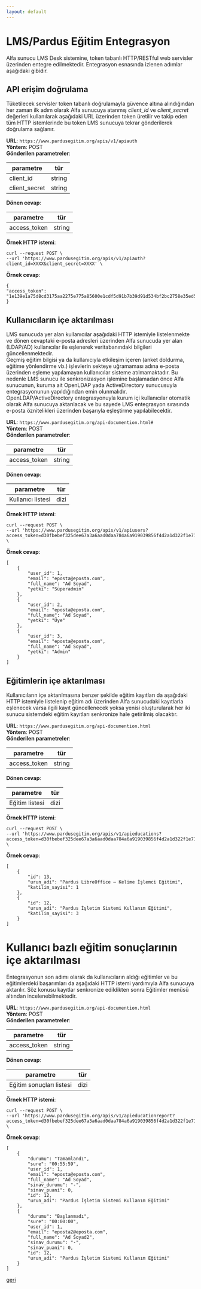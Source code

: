 ```yaml
---
layout: default
---
```


# LMS/Pardus Eğitim Entegrasyon

Alfa sunucu LMS Desk sistemine, token tabanlı HTTP/RESTful web servisler üzerinden entegre edilmektedir. Entegrasyon esnasında izlenen adımlar aşağıdaki gibidir.

## API erişim doğrulama

Tüketilecek servisler token tabanlı doğrulamayla güvence altına alındığından her zaman ilk adım olarak Alfa sunucuya atanmış *client_id* ve *client_secret* değerleri kullanılarak aşağıdaki URL üzerinden token üretilir ve takip eden tüm HTTP istemlerinde bu token LMS sunucuya tekrar gönderilerek doğrulama sağlanır.

**URL**: `https://www.pardusegitim.org/apis/v1/apiauth`  
**Yöntem**: POST  
**Gönderilen parametreler**:  

| parametre | tür |
|--------|--------|
|  client_id   |  string   |
|  client_secret   |  string   |

**Dönen cevap**:

| parametre | tür |
|--------|--------|
|  access_token   |  string   |

**Örnek HTTP istemi**:

```
curl --request POST \
--url 'https://www.pardusegitim.org/apis/v1/apiauth?client_id=XXXX&client_secret=XXXX' \
```

**Örnek cevap**:
```
{
"access_token": "1e139e1a75d8cd3175aa2275e775a85600e1cdf5d91b7b39d91d534bf2bc2758e35ed535f596894b4a1e8a980158d8e1acbd0e2d7258af9332c0e8445f137dde",
}
```

## Kullanıcıların içe aktarılması

LMS sunucuda yer alan kullanıcılar aşağıdaki HTTP istemiyle listelenmekte ve dönen cevaptaki e-posta adresleri üzerinden Alfa sunucuda yer alan (LDAP/AD) kullanıcılar ile eşlenerek veritabanındaki bilgileri güncellenmektedir.  
Geçmiş eğitim bilgisi ya da kullanıcıyla etkileşim içeren (anket doldurma, eğitime yönlendirme vb.) işlevlerin sekteye uğramaması adına e-posta üzerinden eşleme yapılamayan kullanıcılar sisteme atılmamaktadır. Bu nedenle LMS sunucu ile senkronizasyon işlemine başlamadan önce Alfa sunucunun, kuruma ait OpenLDAP yada ActiveDirectory sunucusuyla entegrasyonunun yapıldığından emin olunmalıdır. OpenLDAP/ActiveDirectory entegrasyonuyla kurum içi kullanıcılar otomatik olarak Alfa sunucuya aktarılacak ve bu sayede LMS entegrasyon sırasında e-posta öznitelikleri üzerinden başarıyla eşleştirme yapılabilecektir.

**URL**: `https://www.pardusegitim.org/api-documention.html#`  
**Yöntem**: POST  
**Gönderilen parametreler**:  

| parametre | tür |
|--------|--------|
|  access_token   |  string   |

**Dönen cevap**:

| parametre | tür |
|--------|--------|
|  Kullanıcı listesi   |  dizi   |

**Örnek HTTP istemi**:

```
curl --request POST \
--url 'https://www.pardusegitim.org/apis/v1/apiusers?access_token=d30fbebef325dee67a3a6aad0daa784a6a919039856f4d2a1d322f1e71a890d748ee27b46d14a5c348431232016c5a556fcc40f3a4ea1a02181894a21242afa3' \
```

**Örnek cevap**:
```
[
    {
        "user_id": 1,
        "email": "eposta@eposta.com",
        "full_name": "Ad Soyad",
        "yetki": "Süperadmin"
    },
    {
        "user_id": 2,
        "email": "eposta@eposta.com",
        "full_name": "Ad Soyad",
        "yetki": "Üye"
    },
    {
        "user_id": 3,
        "email": "eposta@eposta.com",
        "full_name": "Ad Soyad",
        "yetki": "Admin"
    }
]
```

## Eğitimlerin içe aktarılması

Kullanıcıların içe aktarılmasına benzer şekilde eğitim kayıtları da aşağıdaki HTTP istemiyle listelenip eğitim adı üzerinden Alfa sunucudaki kayıtlarla eşlenecek varsa ilgili kayıt güncellenecek yoksa yenisi oluşturularak her iki sunucu sistemdeki eğitim kayıtları senkronize hale getirilmiş olacaktır.

**URL**: `https://www.pardusegitim.org/api-documention.html`  
**Yöntem**: POST  
**Gönderilen parametreler**:  

| parametre | tür |
|--------|--------|
|  access_token   |  string   |

**Dönen cevap**:

| parametre | tür |
|--------|--------|
|  Eğitim listesi   |  dizi   |

**Örnek HTTP istemi**:

```
curl --request POST \
--url 'https://www.pardusegitim.org/apis/v1/apieducations?access_token=d30fbebef325dee67a3a6aad0daa784a6a919039856f4d2a1d322f1e71a890d748ee27b46d14a5c348431232016c5a556fcc40f3a4ea1a02181894a21242afa3' \
```

**Örnek cevap**:
```
[
    {
        "id": 13,
        "urun_adi": "Pardus LibreOffice – Kelime İşlemci Eğitimi",
        "katilim_sayisi": 1
    },
    {
        "id": 12,
        "urun_adi": "Pardus İşletim Sistemi Kullanım Eğitimi",
        "katilim_sayisi": 3
    }
]
```

# Kullanıcı bazlı eğitim sonuçlarının içe aktarılması

Entegrasyonun son adımı olarak da kullanıcıların aldığı eğitimler ve bu eğitimlerdeki başarımları da aşağıdaki HTTP istemi yardımıyla Alfa sunucuya aktarılır. Söz konusu kayıtlar senkronize edildikten sonra Eğitimler menüsü altından incelenebilmektedir.

**URL**: `https://www.pardusegitim.org/api-documention.html`  
**Yöntem**: POST  
**Gönderilen parametreler**:  

| parametre | tür |
|--------|--------|
|  access_token   |  string   |

**Dönen cevap**:

| parametre | tür |
|--------|--------|
|  Eğitim sonuçları listesi   |  dizi   |

**Örnek HTTP istemi**:

```
curl --request POST \
--url 'https://www.pardusegitim.org/apis/v1/apieducationreport?access_token=d30fbebef325dee67a3a6aad0daa784a6a919039856f4d2a1d322f1e71a890d748ee27b46d14a5c348431232016c5a556fcc40f3a4ea1a02181894a21242afa3&id=12' \
```

**Örnek cevap**:
```
[
    {
        "durumu": "Tamamlandı",
        "sure": "00:55:59",
        "user_id": 1,
        "email": "eposta@eposta.com",
        "full_name": "Ad Soyad",
        "sinav_durumu": "-",
        "sinav_puani": 0,
        "id": 12,
        "urun_adi": "Pardus İşletim Sistemi Kullanım Eğitimi"
    },
    {
        "durumu": "Başlanmadı",
        "sure": "00:00:00",
        "user_id": 1,
        "email": "eposta2@eposta.com",
        "full_name": "Ad Soyad2",
        "sinav_durumu": "-",
        "sinav_puani": 0,
        "id": 12,
        "urun_adi": "Pardus İşletim Sistemi Kullanım Eğitimi"
    }
]
```

[geri](./)
